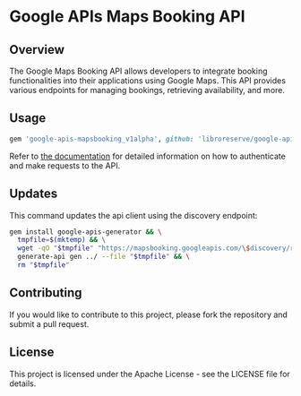 # Google APIs Maps Booking API

## Overview

The Google Maps Booking API allows developers to integrate booking functionalities into their applications using Google Maps. This API provides various endpoints for managing bookings, retrieving availability, and more.

## Usage

```ruby
gem 'google-apis-mapsbooking_v1alpha', github: 'libroreserve/google-apis-mapsbooking-ruby'
```

Refer to [the documentation](https://developers.google.com/maps-booking/reference/maps-booking-api/rest) for detailed information on how to authenticate and make requests to the API.

## Updates

This command updates the api client using the discovery endpoint:

```bash
gem install google-apis-generator && \
  tmpfile=$(mktemp) && \
  wget -qO "$tmpfile" "https://mapsbooking.googleapis.com/\$discovery/rest?version=v1alpha" && \
  generate-api gen ../ --file "$tmpfile" && \
  rm "$tmpfile"
```

## Contributing

If you would like to contribute to this project, please fork the repository and submit a pull request.

## License

This project is licensed under the Apache License - see the LICENSE file for details.

